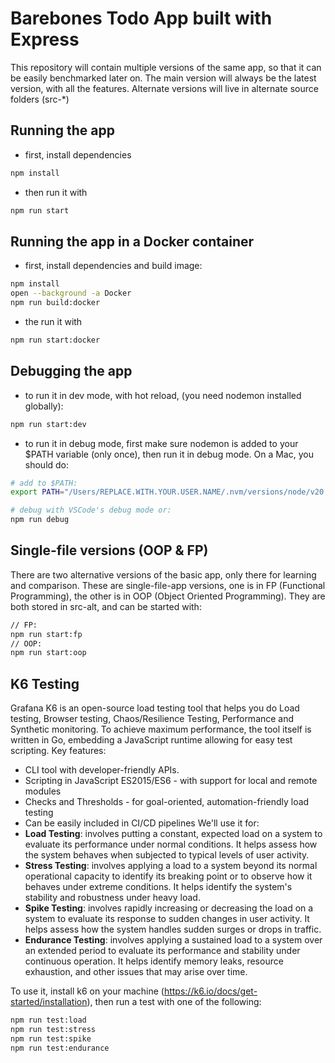 # Barebones Todo App built with Express
This repository will contain multiple versions of the same app, so that it can be easily benchmarked later on. The main version will always be the latest version, with all the features. Alternate versions will live in alternate source folders (src-*)

## Running the app
- first, install dependencies
```sh
npm install
```
- then run it with
```sh
npm run start
```

## Running the app in a Docker container
- first, install dependencies and build image:
```sh
npm install
open --background -a Docker
npm run build:docker
```
- the run it with
```sh
npm run start:docker
```

## Debugging the app
- to run it in dev mode, with hot reload, (you need nodemon installed globally):
```sh
npm run start:dev
```
- to run it in debug mode, first make sure nodemon is added to your $PATH variable (only once), then run it in debug mode. On a Mac, you should do:
```sh
# add to $PATH:
export PATH="/Users/REPLACE.WITH.YOUR.USER.NAME/.nvm/versions/node/v20.12.2/bin:$PATH"

# debug with VSCode's debug mode or:
npm run debug
```

## Single-file versions (OOP & FP)
There are two alternative versions of the basic app, only there for learning and comparison. These are single-file-app versions, one is in FP (Functional Programming), the other is in OOP (Object Oriented Programming). They are both stored in src-alt, and can be started with:
```sh
// FP:
npm run start:fp
// OOP:
npm run start:oop
```

## K6 Testing
Grafana K6 is an open-source load testing tool that helps you do Load testing, Browser testing, Chaos/Resilience Testing, Performance and Synthetic monitoring. To achieve maximum performance, the tool itself is written in Go, embedding a JavaScript runtime allowing for easy test scripting.
Key features:
- CLI tool with developer-friendly APIs.
- Scripting in JavaScript ES2015/ES6 - with support for local and remote modules
- Checks and Thresholds - for goal-oriented, automation-friendly load testing
- Can be easily included in CI/CD pipelines
We'll use it for:
- **Load Testing**: involves putting a constant, expected load on a system to evaluate its performance under normal conditions. It helps assess how the system behaves when subjected to typical levels of user activity.
- **Stress Testing**: involves applying a load to a system beyond its normal operational capacity to identify its breaking point or to observe how it behaves under extreme conditions. It helps identify the system's stability and robustness under heavy load.
- **Spike Testing**: involves rapidly increasing or decreasing the load on a system to evaluate its response to sudden changes in user activity. It helps assess how the system handles sudden surges or drops in traffic.
- **Endurance Testing**: involves applying a sustained load to a system over an extended period to evaluate its performance and stability under continuous operation. It helps identify memory leaks, resource exhaustion, and other issues that may arise over time.

To use it, install k6 on your machine (https://k6.io/docs/get-started/installation), then run a test with one of the following:
```sh
npm run test:load
npm run test:stress
npm run test:spike
npm run test:endurance
```
